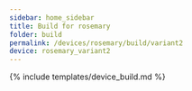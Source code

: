 ```yaml
---
sidebar: home_sidebar
title: Build for rosemary
folder: build
permalink: /devices/rosemary/build/variant2
device: rosemary_variant2
---
```

{% include templates/device_build.md %}
